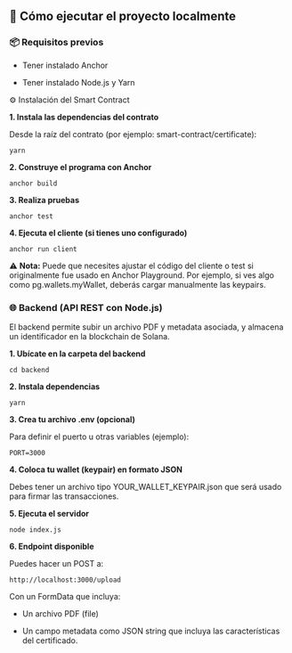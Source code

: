 ## 🚀 Cómo ejecutar el proyecto localmente
### 📦 Requisitos previos
- Tener instalado Anchor

- Tener instalado Node.js y Yarn

⚙️ Instalación del Smart Contract

 **1. Instala las dependencias del contrato**

Desde la raíz del contrato (por ejemplo: smart-contract/certificate):

```
yarn
```

**2. Construye el programa con Anchor**

```
anchor build
```

**3. Realiza pruebas**

```
anchor test
```

**4. Ejecuta el cliente (si tienes uno configurado)**

```
anchor run client
```

⚠️ **Nota:** Puede que necesites ajustar el código del cliente o test si originalmente fue usado en Anchor Playground. Por ejemplo, si ves algo como pg.wallets.myWallet, deberás cargar manualmente las keypairs.

### 🌐 Backend (API REST con Node.js)
El backend permite subir un archivo PDF y metadata asociada, y almacena un identificador en la blockchain de Solana.

**1. Ubícate en la carpeta del backend**

```
cd backend
```

**2. Instala dependencias**

```
yarn
```

**3. Crea tu archivo .env (opcional)**

Para definir el puerto u otras variables (ejemplo):

```
PORT=3000
```

**4. Coloca tu wallet (keypair) en formato JSON**

Debes tener un archivo tipo YOUR_WALLET_KEYPAIR.json que será usado para firmar las transacciones.

**5. Ejecuta el servidor**

```
node index.js
```

**6. Endpoint disponible**

Puedes hacer un POST a:

```
http://localhost:3000/upload
```
Con un FormData que incluya:

- Un archivo PDF (file)

- Un campo metadata como JSON string que incluya las características del certificado.